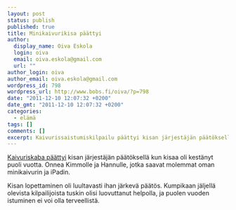 ```yaml
---
layout: post
status: publish
published: true
title: Minikaivurikisa päättyi
author:
  display_name: Oiva Eskola
  login: oiva
  email: oiva.eskola@gmail.com
  url: ""
author_login: oiva
author_email: oiva.eskola@gmail.com
wordpress_id: 798
wordpress_url: http://www.bobs.fi/oiva/?p=798
date: "2011-12-10 12:07:32 +0200"
date_gmt: "2011-12-10 12:07:32 +0200"
categories:
  - elämä
tags: []
comments: []
excerpt: Kaivurissaistumiskilpailu päättyi kisan järjestäjän päätöksellä kun kisaa oli kestänyt puoli vuotta.
---
```


<p><a href="http://kaivuriskaba.fi/index.php?page=1041&amp;lang=1">Kaivuriskaba päättyi</a> kisan järjestäjän päätöksellä kun kisaa oli kestänyt puoli vuotta. Onnea Kimmolle ja Hannulle, jotka saavat molemmat oman minikaivurin ja iPadin.</p>
<p>Kisan lopettaminen oli luultavasti ihan järkevä päätös. Kumpikaan jäljellä olevista kilpailijoista tuskin olisi luovuttanut helpolla, ja puolen vuoden istuminen ei voi olla terveellistä.</p>
